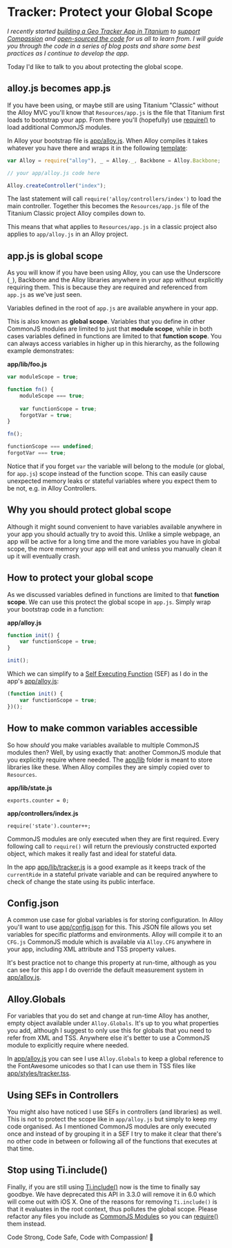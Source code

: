 # Tracker: Protect your Global Scope

*I recently started [building a Geo Tracker App in Titanium](http://www.appcelerator.com/blog/2016/04/building-a-geo-tracker-app-in-titanium/) to [support Compassion](http://www.fokkezb.nl/rwanda) and [open-sourced the code](../) for us all to learn from. I will guide you through the code in a series of blog posts and share some best practices as I continue to develop the app.*

Today I'd like to talk to you about protecting the global scope.

## alloy.js becomes app.js

If you have been using, or maybe still are using Titanium "Classic" without the Alloy MVC you'll know that `Resources/app.js` is the file that Titanium first loads to bootstrap your app. From there you'll (hopefully) use [require()](http://docs.appcelerator.com/platform/latest/#!/api/Global-method-require) to load additional CommonJS modules.

In Alloy your bootstrap file is [app/alloy.js](../app/alloy.js). When Alloy compiles it takes whatever you have there and wraps it in the following [template](https://github.com/appcelerator/alloy/blob/master/Alloy/template/app.js):

```js
var Alloy = require("alloy"), _ = Alloy._, Backbone = Alloy.Backbone;

// your app/alloy.js code here

Alloy.createController("index");
```

The last statement will call `require('alloy/controllers/index')` to load the main controller. Together this becomes the `Resources/app.js` file of the Titanium Classic project Alloy compiles down to.

This means that what applies to `Resources/app.js` in a classic project also applies to `app/alloy.js` in an Alloy project.

## app.js is global scope

As you will know if you have been using Alloy, you can use the Underscore (`_`), Backbone and the Alloy libraries anywhere in your app without explicitly requiring them. This is because they are required and referenced from `app.js` as we've just seen.

Variables defined in the root of `app.js` are available anywhere in your app.

This is also known as **global scope**. Variables that you define in other CommonJS modules are limited to just that **module scope**, while in both cases variables defined in functions are limited to that **function scope**. You can always access variables in higher up in this hierarchy, as the following example demonstrates:

**app/lib/foo.js**

```js
var moduleScope = true;

function fn() {
	moduleScope === true;
	
	var functionScope = true;
	forgotVar = true;
}

fn();

functionScope === undefined;
forgotVar === true;
```

Notice that if you forget `var` the variable will belong to the module (or global, for `app.js`) scope instead of the function scope. This can easily cause unexpected memory leaks or stateful variables where you expect them to be not, e.g. in Alloy Controllers.

## Why you should protect global scope

Although it might sound convenient to have variables available anywhere in your app you should actually try to avoid this. Unlike a simple webpage, an app will be active for a long time and the more variables you have in global scope, the more memory your app will eat and unless you manually clean it up it will eventually crash.

## How to protect your global scope

As we discussed variables defined in functions are limited to that **function scope**. We can use this protect the global scope in `app.js`. Simply wrap your bootstrap code in a function:

**app/alloy.js**

```js
function init() {
	var functionScope = true;
}

init();
```

Which we can simplify to a [Self Executing Function]() (SEF) as I do in the app's [app/alloy.js](../app/alloy.js):

```js
(function init() {
	var functionScope = true;
})();
```

## How to make common variables accessible

So how *should* you make variables available to multiple CommonJS modules then? Well, by using exactly that: another CommonJS module that you explicitly require where needed. The [app/lib](../app/lib) folder is meant to store libraries like these. When Alloy compiles they are simply copied over to `Resources`.

**app/lib/state.js**

```
exports.counter = 0;
```

**app/controllers/index.js**

```
require('state').counter++;
```

CommonJS modules are only executed when they are first required. Every following call to `require()` will return the previously constructed exported object, which makes it really fast and ideal for stateful data.

In the app [app/lib/tracker.js](../app/lib/tracker.js#L24) is a good example as it keeps track of the `currentRide` in a stateful private variable and can be required anywhere to check of change the state using its public interface.

## Config.json

A common use case for global variables is for storing configuration. In Alloy you'll want to use [app/config.json](../app/config.json) for this. This JSON file allows you set variables for specific platforms and environments. Alloy will compile it to an `CFG.js` CommonJS module which is available via `Alloy.CFG` anywhere in your app, including XML attribute and TSS property values.

It's best practice not to change this property at run-time, although as you can see for this app I do override the default measurement system in [app/alloy.js](../app/alloy.js).

## Alloy.Globals

For variables that you do set and change at run-time Alloy has another, empty object available under `Alloy.Globals`. It's up to you what properties you add, although I suggest to only use this for globals that you need to refer from XML and TSS. Anywhere else it's better to use a CommonJS module to explicitly require where needed.

In [app/alloy.js](../app/alloy.js#L4) you can see I use `Alloy.Globals` to keep a global reference to the FontAwesome unicodes so that I can use them in TSS files like [app/styles/tracker.tss](../app/styles/tracker.tss#L29).

## Using SEFs in Controllers

You might also have noticed I use SEFs in controllers (and libraries) as well. This is not to protect the scope like in `app/alloy.js` but simply to keep my code organised. As I mentioned CommonJS modules are only executed once and instead of by grouping it in a SEF I try to make it clear that there's no other code in between or following all of the functions that executes at that time.

## Stop using Ti.include()

Finally, if you are still using [Ti.include()](http://docs.appcelerator.com/platform/latest/#!/api/Titanium-method-include) now is the time to finally say goodbye. We have deprecated this API in 3.3.0 will remove it in 6.0 which will come out with iOS X. One of the reasons for removing `Ti.include()` is that it evaluates in the root context, thus pollutes the global scope. Please refactor any files you include as [CommonJS Modules](http://docs.appcelerator.com/platform/latest/#!/guide/CommonJS_Modules_in_Titanium) so you can [require()](http://docs.appcelerator.com/platform/latest/#!/api/Global-method-require) them instead.

Code Strong, Code Safe, Code with Compassion! 🚴